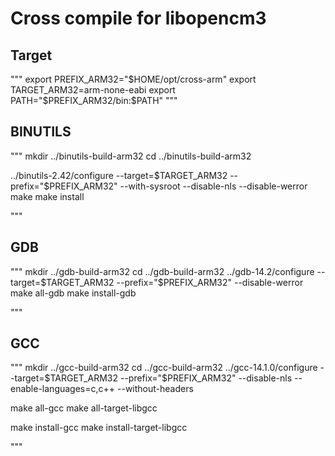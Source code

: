# Cross compile for libopencm3 

## Target
"""
export PREFIX_ARM32="$HOME/opt/cross-arm"
export TARGET_ARM32=arm-none-eabi
export PATH="$PREFIX_ARM32/bin:$PATH"
"""

## BINUTILS
"""
mkdir ../binutils-build-arm32
cd  ../binutils-build-arm32

../binutils-2.42/configure --target=$TARGET_ARM32 --prefix="$PREFIX_ARM32" --with-sysroot --disable-nls --disable-werror
make
make install

"""

## GDB

"""
mkdir ../gdb-build-arm32
cd  ../gdb-build-arm32
../gdb-14.2/configure --target=$TARGET_ARM32 --prefix="$PREFIX_ARM32" --disable-werror
make all-gdb
make install-gdb

"""


## GCC
"""
mkdir ../gcc-build-arm32
cd ../gcc-build-arm32
../gcc-14.1.0/configure --target=$TARGET_ARM32 --prefix="$PREFIX_ARM32" --disable-nls --enable-languages=c,c++ --without-headers

make all-gcc
make all-target-libgcc

make install-gcc
make install-target-libgcc

"""